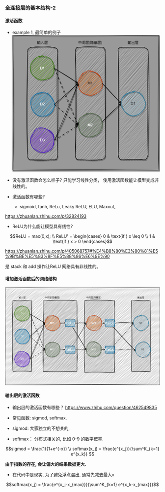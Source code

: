 ### 全连接层的基本结构-2
#### 激活函数
+ example 1, 最简单的例子  
![img](../1_Dot//doc/example_1.png)

+ 没有激活函数会怎么样子?
  只能学习线性分类， 使用激活函数能让模型变成非线性的。

+ 激活函数有哪些?
  + sigmoid, tanh, ReLu, Leaky ReLU, ELU, Maxout,

https://zhuanlan.zhihu.com/p/32824193


+ ReLU为什么能让模型具有线性?
```math
ReLU = max(0,x); \\

ReLU' = \begin{cases}
  0 & \text{if } x \leq 0 \\
  1 & \text{if } x > 0
\end{cases}
```
https://zhuanlan.zhihu.com/p/405068757#%E4%B8%80%E3%80%81%E5%9B%BE%E5%83%8F%E5%88%86%E6%9E%90

是 stack 和 add 操作让ReLU 网络具有非线性的。


#### 增加激活函数后的网络结构

![img](./doc/example_2.png)


#### 输出层的激活函数

+ 输出层的激活函数有哪些？
https://www.zhihu.com/question/462549835

+ 常见函数: sigmod, softmax.
+ sigmod: 大家独立的不想关的,
+ softmax： 分布式相关的, 比如 0-9 的数字概率.

```math 
sigmod = \frac{1}{1+e^{-x}} \\

softmax(x_j) = \frac{e^{x_j}}{\sum^K_{k=1} e^{x_k}}

```

**由于指数的存在, 会让偏大的结果数据更大.**


+ 在代码中是现实, 为了避免浮点溢出, 通常先减去最大x
```math
softmax(x_j) = \frac{e^{x_j-x_{max}}}{\sum^K_{k=1} e^{x_k-x_{max}}}
```



